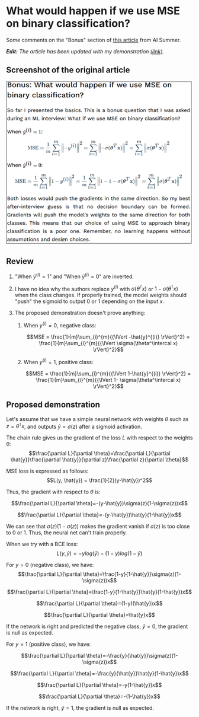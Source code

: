 # What would happen if we use MSE on binary classification?

Some comments on the "Bonus" section of [this article](https://theaisummer.com/mle/#bonus-what-would-happen-if-we-use-mse-on-binary-classification) from AI Summer.

***Edit:** The article has been updated with my demonstration [(link)](https://theaisummer.com/mle/#proposed-demonstration-by-jonas-maison).*

## Screenshot of the original article

![](./Capture.PNG)

## Review

1) "When $\hat{y}^{(i)} = 1$" and "When $\hat{y}^{(i)} = 0$" are inverted.

3) I have no idea why the authors replace $y^{(i)}$ with $\sigma(\theta^\intercal x)$ or $1-\sigma(\theta^\intercal x)$ when the class changes. If properly trained, the model weights should "push" the sigmoid to output 0 or 1 depending on the input $x$.
4) The proposed demonstration doesn't prove anything:
   1) When $y^{(i)} = 0$, negative class:

       $$MSE = \frac{1}{m}\sum_{i}^{m}{{\lVert -\hat{y}^{(i)} \rVert}^2} = \frac{1}{m}\sum_{i}^{m}{{\lVert \sigma(\theta^\intercal x) \rVert}^2}$$
   2) When $y^{(i)} = 1$, positive class:

       $$MSE = \frac{1}{m}\sum_{i}^{m}{{\lVert 1-\hat{y}^{(i)} \rVert}^2} = \frac{1}{m}\sum_{i}^{m}{{\lVert 1- \sigma(\theta^\intercal x) \rVert}^2}$$

## Proposed demonstration

Let's assume that we have a simple neural network with weights $\theta$ such as $z=\theta^\intercal x$, and outputs $\hat{y}=\sigma(z)$ after a sigmoid activation.

The chain rule gives us the gradient of the loss $L$ with respect to the weights $\theta$:
$$\frac{\partial L}{\partial \theta}=\frac{\partial L}{\partial \hat{y}}\frac{\partial \hat{y}}{\partial z}\frac{\partial z}{\partial \theta}$$

MSE loss is expressed as follows:
$$L(y, \hat{y}) = \frac{1}{2}(y-\hat{y})^2$$

Thus, the gradient with respect to $\theta$ is:

$$\frac{\partial L}{\partial \theta}=-(y-\hat{y})\sigma(z)(1-\sigma(z))x$$

$$\frac{\partial L}{\partial \theta}=-(y-\hat{y})\hat{y}(1-\hat{y})x$$

We can see that $\sigma(z)(1-\sigma(z))$ makes the gradient vanish if $\sigma(z)$ is too close to 0 or 1. Thus, the neural net can't train properly.

When we try with a BCE loss:
$$L(y, \hat{y}) = -ylog(\hat{y})-(1-y)log(1-\hat{y})$$

For $y=0$ (negative class), we have:
$$\frac{\partial L}{\partial \theta}=\frac{1-y}{1-\hat{y}}\sigma(z)(1-\sigma(z))x$$

$$\frac{\partial L}{\partial \theta}=\frac{1-y}{1-\hat{y}}\hat{y}(1-\hat{y})x$$
 
$$\frac{\partial L}{\partial \theta}=(1-y)(\hat{y})x$$

$$\frac{\partial L}{\partial \theta}=\hat{y}x$$

If the network is right and predicted the negative class, $\hat{y}=0$, the gradient is null as expected.
    
For $y=1$ (positive class), we have:

$$\frac{\partial L}{\partial \theta}=-\frac{y}{\hat{y}}\sigma(z)(1-\sigma(z))x$$

$$\frac{\partial L}{\partial \theta}=-\frac{y}{\hat{y}}\hat{y}(1-\hat{y})x$$

$$\frac{\partial L}{\partial \theta}=-y(1-\hat{y})x$$

$$\frac{\partial L}{\partial \theta}=-(1-\hat{y})x$$

If the network is right, $\hat{y}=1$, the gradient is null as expected.
